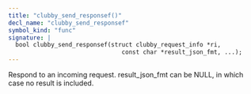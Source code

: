 ```yaml
---
title: "clubby_send_responsef()"
decl_name: "clubby_send_responsef"
symbol_kind: "func"
signature: |
  bool clubby_send_responsef(struct clubby_request_info *ri,
                                const char *result_json_fmt, ...);
---
```


Respond to an incoming request.
result_json_fmt can be NULL, in which case no result is included. 

